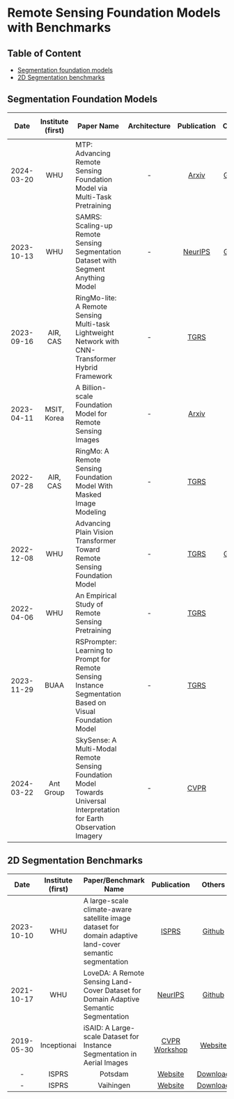 
# Remote Sensing Foundation Models with Benchmarks


## Table of Content

  - [Segmentation foundation models](##Segmentation)
  - [2D Segmentation benchmarks](##Segmentation)


## Segmentation Foundation Models

| <p align="center"> Date </p> | Institute (first) |<p align="center">Paper Name </p> | <p align="center"> Architecture </p>|<p align="center"> Publication|<p align="center"> Others |
| :-----: | :-------------------------------: | :---------------------------------------------------------------------------------------------------------------------------------------------------------------------------------- | :---------: | :---------:| :---------:
| 2024-03-20 | WHU | MTP: Advancing Remote Sensing Foundation Model via Multi-Task Pretraining |   - |[Arxiv](https://arxiv.org/abs/2403.13430) |[Github](https://github.com/ViTAE-Transformer/MTP/tree/main) |
| 2023-10-13 | WHU | SAMRS: Scaling-up Remote Sensing Segmentation Dataset with Segment Anything Model|  - |[NeurIPS](https://arxiv.org/abs/2204.02825) | [Github](https://github.com/ViTAE-Transformer/SAMRS) |
| 2023-09-16 | AIR, CAS | RingMo-lite: A Remote Sensing Multi-task Lightweight Network with CNN-Transformer Hybrid Framework |  - |[TGRS](https://arxiv.org/abs/2309.09003) | - |
| 2023-04-11 |MSIT, Korea | A Billion-scale Foundation Model for Remote Sensing Images |  - |[Arxiv](https://arxiv.org/pdf/2304.05215.pdf) | - |
| 2022-07-28 | AIR, CAS | RingMo: A Remote Sensing Foundation Model With Masked Image Modeling |  - |[TGRS](https://drive.google.com/file/d/1MVP31ksrMKgFUQJMItZcrPfXtAJZ7Wbc/view) | - |
| 2022-12-08 | WHU| Advancing Plain Vision Transformer Toward Remote Sensing Foundation Model |  - |[TGRS](https://arxiv.org/pdf/2208.03987.pdf) | [Github](https://github.com/vitae-transformer/remote-sensing-rvsa) |
| 2022-04-06 | WHU | An Empirical Study of Remote Sensing Pretraining |  - |[TGRS](https://arxiv.org/abs/2204.02825) | - |
| 2023-11-29 | BUAA | RSPrompter: Learning to Prompt for Remote Sensing Instance Segmentation Based on Visual Foundation Model |  - |[TGRS](https://arxiv.org/abs/2204.02825) | - |
| 2024-03-22 | Ant Group | SkySense: A Multi-Modal Remote Sensing Foundation Model Towards Universal Interpretation for Earth Observation Imagery |  - |[CVPR](https://arxiv.org/pdf/2312.10115.pdf) | - |



## 2D Segmentation Benchmarks 
|  Date | Institute (first) |<center> Paper/Benchmark Name | Publication | Others |
| :-----: | :-------------------------------: | :---------------------------------------------------------------------------------------------------------------------------------------------------------------------------------- | :---------: | :---------:
| 2023-10-10 | WHU | A large-scale climate-aware satellite image dataset for domain adaptive land-cover semantic segmentation | [ISPRS](https://doi.org/10.1016/j.isprsjprs.2023.09.007) | [Github](-) |
| 2021-10-17 |WHU | LoveDA: A Remote Sensing Land-Cover Dataset for Domain Adaptive Semantic Segmentation | [NeurIPS](https://www.researchgate.net/publication/355390292_LoveDA_A_Remote_Sensing_Land-Cover_Dataset_for_Domain_Adaptive_Semantic_Segmentation) | [Github](https://github.com/Junjue-Wang/LoveDA) |
| 2019-05-30 |Inceptionai | iSAID: A Large-scale Dataset for Instance Segmentation in Aerial Images | [CVPR Workshop](https://openaccess.thecvf.com/content_CVPRW_2019/papers/DOAI/Zamir_iSAID_A_Large-scale_Dataset_for_Instance_Segmentation_in_Aerial_Images_CVPRW_2019_paper.pdf) | [Website](https://captain-whu.github.io/iSAID/index.html) |
| - |ISPRS | <center>Potsdam | [Website](https://www.isprs.org/education/benchmarks/UrbanSemLab/2d-sem-label-vaihingen.aspx) | [Download](https://pan.baidu.com/share/init?surl=K-cLVZnd1X7d8c26FQ-nGg&pwd=mseg) |
| - |ISPRS | <center>Vaihingen | [Website](https://www.isprs.org/education/benchmarks/UrbanSemLab/2d-sem-label-potsdam.aspx) | [Download](https://pan.baidu.com/s/109D3WLrLafsuYtLeerLiiA?pwd=mseg) |

